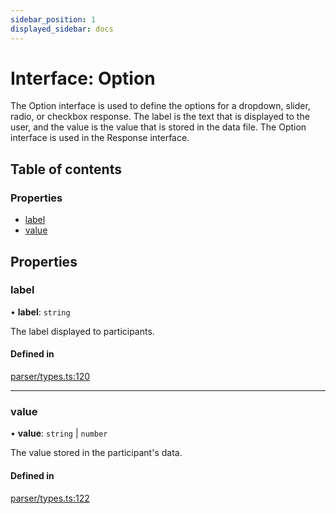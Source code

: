 ```yaml
---
sidebar_position: 1
displayed_sidebar: docs
---
```


# Interface: Option

The Option interface is used to define the options for a dropdown, slider, radio, or checkbox response.
The label is the text that is displayed to the user, and the value is the value that is stored in the data file.
The Option interface is used in the Response interface.

## Table of contents

### Properties

- [label](Option.md#label)
- [value](Option.md#value)

## Properties

### label

• **label**: `string`

The label displayed to participants.

#### Defined in

[parser/types.ts:120](https://github.com/revisit-studies/study/blob/bdd28e8/src/parser/types.ts#L120)

___

### value

• **value**: `string` \| `number`

The value stored in the participant's data.

#### Defined in

[parser/types.ts:122](https://github.com/revisit-studies/study/blob/bdd28e8/src/parser/types.ts#L122)
